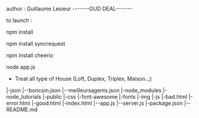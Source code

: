 author : Guillaume Lesieur
-------GUD DEAL-------



to launch :

npm install

npm install syncrequest

npm install cheerio

node app.js



- Treat all type of House (Loft, Duplex, Triplex, Maison..;)


|-json
  |--boncoin.json
  |--meilleursagents.json
|-node_modules
|-node_tutorials
|-public
  |-css
  |-font-awesome
  |-fonts
  |-img
  |-js
  |-bad.html
  |-error.html
  |-good.html
  |-index.html
|--app.js
|--server.js
|-package.json
|--README.md
